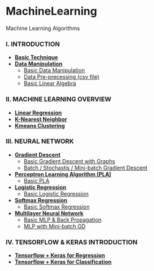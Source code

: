 # MachineLearning
Machine Learning Algorithms

### I. INTRODUCTION
- **[Basic Technique](https://github.com/CuteBoiz/MachineLearning)**
- **[Data Manipulation](https://github.com/CuteBoiz/MachineLearning)**
	- [Basic Data Manipulation](https://github.com/CuteBoiz/MachineLearning/blob/master/1-DataManipulation/DataManipulation.ipynb)
	- [Data Pre-precessing (csv file)](https://github.com/CuteBoiz/MachineLearning/blob/master/1-DataManipulation/DataPre-processing.ipynb)
	- [Basic Linear Algebra](https://github.com/CuteBoiz/MachineLearning/blob/master/1-DataManipulation/LinearAlgebra.ipynb)

### II. MACHINE LEARNING OVERVIEW                              
- **[Linear Regression](https://github.com/CuteBoiz/MachineLearning/blob/master/2-LinearRegression/Linear%20Regression.ipynb)**
- **[K-Nearest Neighbor](https://github.com/CuteBoiz/MachineLearning/blob/master/3-KNN/Basic%20KNN.ipynb)**
- **[Kmeans Clustering](https://github.com/CuteBoiz/MachineLearning/blob/master/4-KMeans/BasicKMeans.ipynb)**

### III. NEURAL NETWORK
- **[Gradient Descent](https://github.com/CuteBoiz/MachineLearning/blob/master/README.md#iii-neural-network)**
	- [Basic Gradient Descent with Graphs](https://github.com/CuteBoiz/MachineLearning/blob/master/5-GradientDescent/HowGDWork.ipynb)
	- [Batch / Stochastis / Mini-batch Gradient Descent](https://github.com/CuteBoiz/MachineLearning/blob/master/5-GradientDescent/LinearRegressionWithGD.ipynb)
- **[Perceptron Learning Algorithm (PLA)](https://github.com/CuteBoiz/MachineLearning/blob/master/README.md#iii-neural-network)**
	- [Basic PLA](https://github.com/CuteBoiz/MachineLearning/blob/master/6-PLA/BasicPLA.ipynb)
- **[Logistic Regression](https://github.com/CuteBoiz/MachineLearning)**
	- [Basic Logistic Regression](https://github.com/CuteBoiz/MachineLearning/blob/master/7-LogisticRegression/BasicLogisticRegression.ipynb)
- **[Softmax Regression](https://github.com/CuteBoiz/MachineLearning/blob/master/README.md#iii-neural-network)**
	- [Basic Softmax Regression](https://github.com/CuteBoiz/MachineLearning/blob/master/8-SoftmaxRegression/BasicSoftmax.ipynb)
- **[Multilayer Neural Network](https://github.com/CuteBoiz/MachineLearning/blob/master/README.md#iii-neural-network)**
	- [Basic MLP & Back Propagation](https://github.com/CuteBoiz/MachineLearning/blob/master/9-MultiLayerPerceptron/BasicMLP.ipynb)
	- [MLP with Mini-batch GD](https://github.com/CuteBoiz/MachineLearning/blob/master/9-MultiLayerPerceptron/MLPwithMiniBatch.ipynb)
	
### IV. TENSORFLOW & KERAS INTRODUCTION
- **[Tensorflow + Keras for Regression]()**
- **[Tensorflow + Keras for Classification]()**


